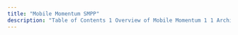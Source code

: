 ```yaml
---
title: "Mobile Momentum SMPP"
description: "Table of Contents 1 Overview of Mobile Momentum 1 1 Architecture 1 2 The Short Message Peer to Peer Protocol SMPP ESME Module 1 3 Message Conversions Transformations and Mappings 1 4 Installing Momentum 2 Mobile Momentum SMPP 2 1 The smpp Modules 2 2 Persistent Connections 2 3 Throttling..."
---
```


